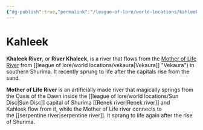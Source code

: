 ```yaml
---
{"dg-publish":true,"permalink":"/league-of-lore/world-locations/kahleek/"}
---
```


# Kahleek

**Khaleek River**, or **River Khaleek**, is a river that flows from the [Mother of Life River](https://leagueoflegends.fandom.com/wiki/Mother_of_Life_River "Mother of Life River") from [[league of lore/world locations/vekaura\|Vekaura]] "Vekaura") in southern Shurima. It recently sprung to life after the capitals rise from the sand.

**Mother of Life River** is an artificially made river that magically springs from the Oasis of the Dawn inside the [[league of lore/world locations/Sun Disc\|Sun Disc]] capital of Shurima [[Renek river\|Renek river]] and Kahleek flow from it, while the Mother of Life river connects to the [[serpentine river\|serpentine river]]. It sprang to life again after the rise of Shurima.